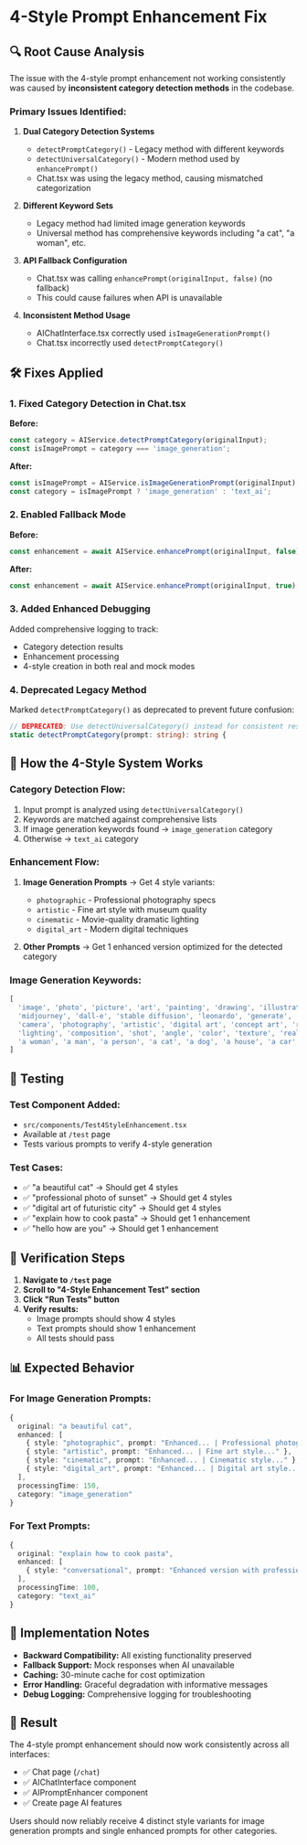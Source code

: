 # 4-Style Prompt Enhancement Fix

## 🔍 **Root Cause Analysis**

The issue with the 4-style prompt enhancement not working consistently was caused by **inconsistent category detection methods** in the codebase.

### **Primary Issues Identified:**

1. **Dual Category Detection Systems**
   - `detectPromptCategory()` - Legacy method with different keywords
   - `detectUniversalCategory()` - Modern method used by `enhancePrompt()`
   - Chat.tsx was using the legacy method, causing mismatched categorization

2. **Different Keyword Sets**
   - Legacy method had limited image generation keywords
   - Universal method has comprehensive keywords including "a cat", "a woman", etc.

3. **API Fallback Configuration**
   - Chat.tsx was calling `enhancePrompt(originalInput, false)` (no fallback)
   - This could cause failures when API is unavailable

4. **Inconsistent Method Usage**
   - AIChatInterface.tsx correctly used `isImageGenerationPrompt()`
   - Chat.tsx incorrectly used `detectPromptCategory()`

## 🛠️ **Fixes Applied**

### **1. Fixed Category Detection in Chat.tsx**

**Before:**
```typescript
const category = AIService.detectPromptCategory(originalInput);
const isImagePrompt = category === 'image_generation';
```

**After:**
```typescript
const isImagePrompt = AIService.isImageGenerationPrompt(originalInput);
const category = isImagePrompt ? 'image_generation' : 'text_ai';
```

### **2. Enabled Fallback Mode**

**Before:**
```typescript
const enhancement = await AIService.enhancePrompt(originalInput, false);
```

**After:**
```typescript
const enhancement = await AIService.enhancePrompt(originalInput, true);
```

### **3. Added Enhanced Debugging**

Added comprehensive logging to track:
- Category detection results
- Enhancement processing
- 4-style creation in both real and mock modes

### **4. Deprecated Legacy Method**

Marked `detectPromptCategory()` as deprecated to prevent future confusion:
```typescript
// DEPRECATED: Use detectUniversalCategory() instead for consistent results
static detectPromptCategory(prompt: string): string {
```

## 🎯 **How the 4-Style System Works**

### **Category Detection Flow:**
1. Input prompt is analyzed using `detectUniversalCategory()`
2. Keywords are matched against comprehensive lists
3. If image generation keywords found → `image_generation` category
4. Otherwise → `text_ai` category

### **Enhancement Flow:**
1. **Image Generation Prompts** → Get 4 style variants:
   - `photographic` - Professional photography specs
   - `artistic` - Fine art style with museum quality
   - `cinematic` - Movie-quality dramatic lighting
   - `digital_art` - Modern digital techniques

2. **Other Prompts** → Get 1 enhanced version optimized for the detected category

### **Image Generation Keywords:**
```typescript
[
  'image', 'photo', 'picture', 'art', 'painting', 'drawing', 'illustration', 'portrait', 'landscape',
  'midjourney', 'dall-e', 'stable diffusion', 'leonardo', 'generate', 'create image', 'visual',
  'camera', 'photography', 'artistic', 'digital art', 'concept art', 'render', 'scene', 'character',
  'lighting', 'composition', 'shot', 'angle', 'color', 'texture', 'realistic', 'cinematic',
  'a woman', 'a man', 'a person', 'a cat', 'a dog', 'a house', 'a car'
]
```

## 🧪 **Testing**

### **Test Component Added:**
- `src/components/Test4StyleEnhancement.tsx`
- Available at `/test` page
- Tests various prompts to verify 4-style generation

### **Test Cases:**
- ✅ "a beautiful cat" → Should get 4 styles
- ✅ "professional photo of sunset" → Should get 4 styles  
- ✅ "digital art of futuristic city" → Should get 4 styles
- ✅ "explain how to cook pasta" → Should get 1 enhancement
- ✅ "hello how are you" → Should get 1 enhancement

## 🔧 **Verification Steps**

1. **Navigate to `/test` page**
2. **Scroll to "4-Style Enhancement Test" section**
3. **Click "Run Tests" button**
4. **Verify results:**
   - Image prompts should show 4 styles
   - Text prompts should show 1 enhancement
   - All tests should pass

## 📊 **Expected Behavior**

### **For Image Generation Prompts:**
```typescript
{
  original: "a beautiful cat",
  enhanced: [
    { style: "photographic", prompt: "Enhanced... | Professional photography style..." },
    { style: "artistic", prompt: "Enhanced... | Fine art style..." },
    { style: "cinematic", prompt: "Enhanced... | Cinematic style..." },
    { style: "digital_art", prompt: "Enhanced... | Digital art style..." }
  ],
  processingTime: 150,
  category: "image_generation"
}
```

### **For Text Prompts:**
```typescript
{
  original: "explain how to cook pasta",
  enhanced: [
    { style: "conversational", prompt: "Enhanced version with professional specifications..." }
  ],
  processingTime: 100,
  category: "text_ai"
}
```

## 🚀 **Implementation Notes**

- **Backward Compatibility:** All existing functionality preserved
- **Fallback Support:** Mock responses when AI unavailable
- **Caching:** 30-minute cache for cost optimization
- **Error Handling:** Graceful degradation with informative messages
- **Debug Logging:** Comprehensive logging for troubleshooting

## 🎉 **Result**

The 4-style prompt enhancement should now work consistently across all interfaces:
- ✅ Chat page (`/chat`)
- ✅ AIChatInterface component
- ✅ AIPromptEnhancer component
- ✅ Create page AI features

Users should now reliably receive 4 distinct style variants for image generation prompts and single enhanced prompts for other categories.
